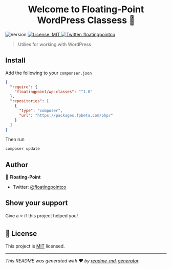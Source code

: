 <h1 align="center">Welcome to Floating-Point WordPress Classess 👋</h1>
<p>
  <img alt="Version" src="https://img.shields.io/badge/version-0.0.1-blue.svg?cacheSeconds=2592000" />
  <a href="license.md">
    <img alt="License: MIT" src="https://img.shields.io/badge/License-MIT-yellow.svg" target="_blank" />
  </a>
  <a href="https://twitter.com/floatingpointco">
    <img alt="Twitter: floatingpointco" src="https://img.shields.io/twitter/follow/floatingpointco.svg?style=social" target="_blank" />
  </a>
</p>

> Utilies for working with WordPress

## Install

Add the following to your `componser.json`

```json
{
  "require": {
    "floatingpoint/wp-classes": "^1.0"
  },
  "repositories": [
    {
      "type": "composer",
      "url": "https://packages.fpbeta.com/php/"
    }
  ]
}
```

Then run

```sh
composer update
```

## Author

👤 **Floating-Point**

- Twitter: [@floatingpointco](https://twitter.com/floatingpointco)

## Show your support

Give a ⭐️ if this project helped you!

## 📝 License

This project is [MIT](license.md) licensed.

---

_This README was generated with ❤️ by [readme-md-generator](https://github.com/kefranabg/readme-md-generator)_
